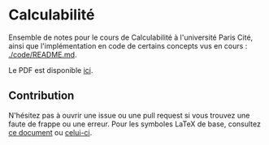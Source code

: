 # Calculabilité

Ensemble de notes pour le cours de Calculabilité à l'université Paris Cité, ainsi que l'implémentation
en code de certains concepts vus en cours : [./code/README.md](./code/README.md).

Le PDF est disponible [ici](https://yag000.github.io/calculabilite/calculabilite.pdf).

## Contribution

N'hésitez pas à ouvrir une issue ou une pull request si vous trouvez une faute de frappe ou une erreur.
Pour les symboles LaTeX de base, consultez [ce document](https://www.caam.rice.edu/~heinken/latex/symbols.pdf)
ou [celui-ci](https://oeis.org/wiki/List_of_LaTeX_mathematical_symbols).
